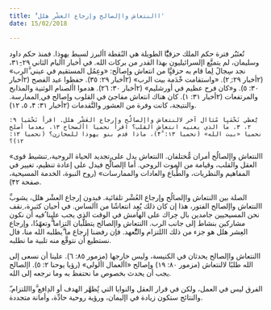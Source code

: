 ```yaml
---
title: 'ُاالنتعاش واإلصالح وإرجاع العشْر هلل'
date: 15/02/2018

---
```


تُعتَبَُر فترة حكم الملك حزقيَُّّا الطويلة هي النُقطة األبرز لسبط يهوذا. فمنذ حكم داود وسليمان، لم يتمتَِّع اإلسرائيليون بهذا القدر من بركات الله. في أخبار األيام الثاني ۲٩-٣١ِ، نجد سِجالً  لِما قام به حزقيَِّا من انتعاش وإصالَح: «وعِمُل المستقيم في عيني َّالرب» (۲أخبار ۲٩: ۲ِ). «واستقامت خْدَمة بيت الرب» (۲أخبار ۲٩: ٣٥). حفظوا عيد الفصح (۲أخبار ٣۰: ٥). و«كان فرح عظيم في أورشليم» (۲أخبار ٣۰: ۲٦). هدموا األصنام الوثنية والمذابح والمرتفعات (۲أخبار ٣١: ١). كان هناك انتعاش مفاجئ في القلوب وإصالح في ِالممارسة. والنتيجة، كانت وفرة من العشور والتَّقدمات (۲أخبار ٣١: ۴، ٥، ١۲).

`يَُعطي نَحْمَيِا مًثاال آخر لالنتعاش واإلصالُح وإرجاع العَشْر هلل. اقرأ نَحْمَيا ٩: ۲، ٣. ما الذي يعنيه انتعاش القلب؟ اقرأ نحميا األصحاح ١٣. بعدما أصلح نحميا «بيت الله» (نحميا ١٣: ۴َّ)، ماذا قدم بنو يهوذا للمخازن؟ (نحميا ١٣: ١۲)؟`

«االنتعاش واإلصالُح أمران مُّختلفان. االنتعاش يدل على تجديد الحياة الروحية، ِتنشيط قوى العقل والقلب، وقيامة من الموت الروحي. أما اإلصالُّح فيدل على إعادة تنظيم، تغيير في المفاهيم والنظريات، والطِّباع والعادات والممارسات» (روح النبوة، الخدمة المسيحية، صفحة ۴۲).

ِّالصلة بين االنتعاش واإلصالُح وإرجاع العُشْر تلقائية. فبدون إرجاع العشْر هلل، يشوب االنتعاش واإلصالح الفتور، هذا إن كان ذلك يَُعٍد انتعاشًا من األساس. في أحيان كثيرة، ِنقف نحن المسيحيين جامدين بال حِراك على الهامش في الوقت الذي يجب علينا ُفيه أن نكون مشاركين بنشاط إلى جانب الرب. االنتعاش واإلصالح يتطلًَّبان التزاما ُّوتعهًدُا، وإرجاع العِشر هلل هو جزء من ذلك االلتزام والتَُّّعهد. فإن رفضنا إرجاع ما َّيطلبه الله منا، فال نستطيع أن نتوقَّع منه تلبية ما نطلبه.

االنتعاش واإلصالح يحدثان في الكنيسة، وليس خارجها (مزمور ۸٥: ٦). علينا أن نسعى إلى الله طلبًا لالنتعاش (مزمور ۸۰: ١٩) وإصالح «األعمال األولى» (رؤيا يوحنا ۲: ٥). اإلصالح يجب أن يحدث بخصوص ما نحتفظ به وما نرجعه إلى الله.

ّالفرق ليس في العمل، ولكن في قرار العقل والنوايا التي تُِظهَّر الهدف أو الدِافع َّوااللتزام. والنتائج ستكون زيادة في اإليمان، ورؤية روحية حادِّة، وأمانة متجددة.